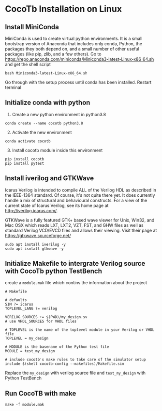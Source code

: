 # CocoTb Installation on Linux

## Install MiniConda 
MiniConda is used to create virtual python environments. It is a small bootstrap version of Anaconda that includes only conda, Python, the packages they both depend on, and a small number of other useful packages (like pip, zlib, and a few others).
Go to https://repo.anaconda.com/miniconda/Miniconda3-latest-Linux-x86_64.sh and get the shell script
```shell
bash Miniconda3-latest-Linux-x86_64.sh
```
Go through with the setup process until conda has been installed.
Restart terminal

## Initialize conda with python 

1. Create a new python environment in python3.8
```shell
conda create --name cocotb python3.8
```
2. Activate the new environment
```shell
conda activate cocotb
```

3. Install cocotb module inside this environment
```shell
pip install cocotb
pip install pytest
```
## Install iverilog and GTKWave
Icarus Verilog is intended to compile ALL of the Verilog HDL as described in the IEEE-1364 standard. Of course, it's not quite there yet. It does currently handle a mix of structural and behavioural constructs. For a view of the current state of Icarus Verilog, see its home page at http://iverilog.icarus.com/.

GTKWave is a fully featured GTK+ based wave viewer for Unix, Win32, and Mac OSX which reads LXT, LXT2, VZT, FST, and GHW files as well as standard Verilog VCD/EVCD files and allows their viewing. Visit their page at https://gtkwave.sourceforge.net/

```shell
sudo apt install iverilog -y
sudo apt isntall gtkwave -y
```

## Initialize Makefile to intergrate Verilog source with CocoTb python TestBench 
create a  `module.mak` file which contins the information about the project
```
# Makefile

# defaults
SIM ?= icarus
TOPLEVEL_LANG ?= verilog

VERILOG_SOURCES += $(PWD)/my_design.sv
# use VHDL_SOURCES for VHDL files

# TOPLEVEL is the name of the toplevel module in your Verilog or VHDL file
TOPLEVEL = my_design

# MODULE is the basename of the Python test file
MODULE = test_my_design

# include cocotb's make rules to take care of the simulator setup
include $(shell cocotb-config --makefiles)/Makefile.sim
```
Replace the `my_design` with verilog source file and `test_my_design` with Python TestBench

## Run CocoTB with make
```
make -f module.mak
```
